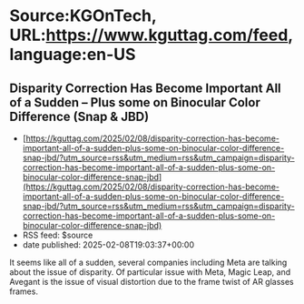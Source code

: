 # Source:KGOnTech, URL:https://www.kguttag.com/feed, language:en-US

## Disparity Correction Has Become  Important All of a Sudden – Plus some on Binocular Color Difference (Snap & JBD)
 - [https://kguttag.com/2025/02/08/disparity-correction-has-become-important-all-of-a-sudden-plus-some-on-binocular-color-difference-snap-jbd/?utm_source=rss&utm_medium=rss&utm_campaign=disparity-correction-has-become-important-all-of-a-sudden-plus-some-on-binocular-color-difference-snap-jbd](https://kguttag.com/2025/02/08/disparity-correction-has-become-important-all-of-a-sudden-plus-some-on-binocular-color-difference-snap-jbd/?utm_source=rss&utm_medium=rss&utm_campaign=disparity-correction-has-become-important-all-of-a-sudden-plus-some-on-binocular-color-difference-snap-jbd)
 - RSS feed: $source
 - date published: 2025-02-08T19:03:37+00:00

It seems like all of a sudden, several companies including Meta are talking about the issue of disparity. Of particular issue with Meta, Magic Leap, and Avegant is the issue of visual distortion due to the frame twist of AR glasses frames.

